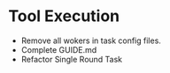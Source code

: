 # Tool Execution

-   Remove all wokers in task config files.
-   Complete GUIDE.md
-   Refactor Single Round Task